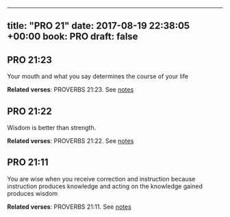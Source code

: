 
---
title: "PRO 21"
date: 2017-08-19 22:38:05 +00:00
book: PRO
draft: false
---

## PRO 21:23

Your mouth and what you say determines the course of your life

**Related verses**: PROVERBS 21:23. See [notes](https://my.bible.com/notes/2705546576919257950)


## PRO 21:22

Wisdom is better than strength.

**Related verses**: PROVERBS 21:22. See [notes](https://my.bible.com/notes/2705545426891432795)


## PRO 21:11

You are wise when you receive correction and instruction because instruction produces knowledge and acting on the knowledge gained produces wisdom

**Related verses**: PROVERBS 21:11. See [notes](https://my.bible.com/notes/2705538354212758347)

